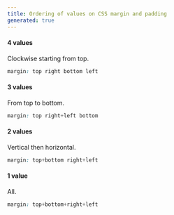 ```yaml
---
title: Ordering of values on CSS margin and padding
generated: true
---
```


#### 4 values

Clockwise starting from top.

```css
margin: top right bottom left
```

#### 3 values

From top to bottom.

```css
margin: top right+left bottom
```

#### 2 values

Vertical then horizontal.

```css
margin: top+bottom right+left
```

#### 1 value

All.

```css
margin: top+bottom+right+left
```
